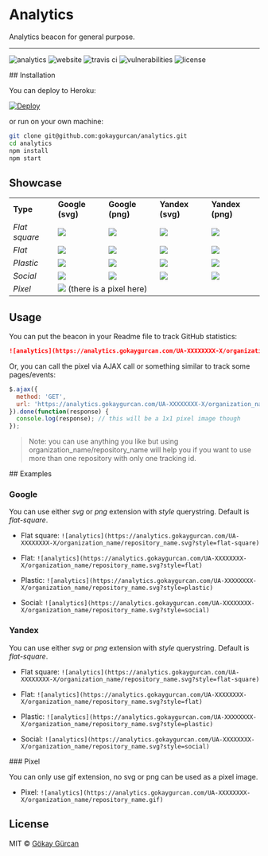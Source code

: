 # Analytics
Analytics beacon for general purpose.

---

![analytics](https://analytics.gokaygurcan.com/UA-55204660-5/gokaygurcan/analytics.svg?style=flat-square)
![website](https://img.shields.io/website/https/analytics.gokaygurcan.com.svg?style=flat-square)
![travis ci](https://img.shields.io/travis/gokaygurcan/analytics.svg?style=flat-square)
![vulnerabilities](https://snyk.io/test/github/gokaygurcan/analytics/65f28c8313247b99daa4226ed27f5605085eceaf/badge.svg?style=flat-square)
![license](https://img.shields.io/github/license/gokaygurcan/analytics.svg?style=flat-square)


## Installation

You can deploy to Heroku:

[![Deploy](https://www.herokucdn.com/deploy/button.svg)](https://heroku.com/deploy)

or run on your own machine:

```bash
git clone git@github.com:gokaygurcan/analytics.git
cd analytics
npm install
npm start
```


## Showcase

<table>
  <tr>
    <td><b>Type</b></td>
    <td><b>Google (svg)</b></td>
    <td><b>Google (png)</b></td>
    <td><b>Yandex (svg)</b></td>
    <td><b>Yandex (png)</b></td>
  </tr>
  <tr>
    <td><i>Flat square</i></td>
    <td><img src="https://cdn.rawgit.com/gokaygurcan/analytics/master/public/badge-google-flat-square.svg" /></td>
    <td><img src="https://cdn.rawgit.com/gokaygurcan/analytics/master/public/badge-google-flat-square.png" /></td>
    <td><img src="https://cdn.rawgit.com/gokaygurcan/analytics/master/public/badge-yandex-flat-square.svg" /></td>
    <td><img src="https://cdn.rawgit.com/gokaygurcan/analytics/master/public/badge-yandex-flat-square.png" /></td>
  </tr>
  <tr>
    <td><i>Flat</i></td>
    <td><img src="https://cdn.rawgit.com/gokaygurcan/analytics/master/public/badge-google-flat.svg" /></td>
    <td><img src="https://cdn.rawgit.com/gokaygurcan/analytics/master/public/badge-google-flat.png" /></td>
    <td><img src="https://cdn.rawgit.com/gokaygurcan/analytics/master/public/badge-yandex-flat.svg" /></td>
    <td><img src="https://cdn.rawgit.com/gokaygurcan/analytics/master/public/badge-yandex-flat.svg" /></td>
  </tr>
  <tr>
    <td><i>Plastic</i></td>
    <td><img src="https://cdn.rawgit.com/gokaygurcan/analytics/master/public/badge-google-plastic.svg" /></td>
    <td><img src="https://cdn.rawgit.com/gokaygurcan/analytics/master/public/badge-google-plastic.png" /></td>
    <td><img src="https://cdn.rawgit.com/gokaygurcan/analytics/master/public/badge-yandex-plastic.svg" /></td>
    <td><img src="https://cdn.rawgit.com/gokaygurcan/analytics/master/public/badge-yandex-plastic.png" /></td>
  </tr>
  <tr>
    <td><i>Social</i></td>
    <td><img src="https://cdn.rawgit.com/gokaygurcan/analytics/master/public/badge-google-social.svg" /></td>
    <td><img src="https://cdn.rawgit.com/gokaygurcan/analytics/master/public/badge-google-social.png" /></td>
    <td><img src="https://cdn.rawgit.com/gokaygurcan/analytics/master/public/badge-yandex-social.svg" /></td>
    <td><img src="https://cdn.rawgit.com/gokaygurcan/analytics/master/public/badge-yandex-social.png" /></td>
  </tr>
  <tr>
    <td><i>Pixel</i></td>
    <td colspan="4"><img src="https://cdn.rawgit.com/gokaygurcan/analytics/master/public/pixel.gif" /> (there is a pixel here)</td>
  </tr>
</table>


## Usage

You can put the beacon in your Readme file to track GitHub statistics:

```markdown
![analytics](https://analytics.gokaygurcan.com/UA-XXXXXXXX-X/organization_name/repository_name.svg)
```

Or, you can call the pixel via AJAX call or something similar to track some pages/events:

```javascript
$.ajax({
  method: 'GET',
  url: 'https://analytics.gokaygurcan.com/UA-XXXXXXXX-X/organization_name/repository_name.gif'
}).done(function(response) {
  console.log(response); // this will be a 1x1 pixel image though
});
```

> Note: you can use anything you like but using organization_name/repository_name will help you if you want to use more than one repository with only one tracking id.


## Examples

### Google

You can use either _svg_ or _png_ extension with _style_ querystring. Default is _flat-square_.

- Flat square: `![analytics](https://analytics.gokaygurcan.com/UA-XXXXXXXX-X/organization_name/repository_name.svg?style=flat-square)`

- Flat: `![analytics](https://analytics.gokaygurcan.com/UA-XXXXXXXX-X/organization_name/repository_name.svg?style=flat)`

- Plastic: `![analytics](https://analytics.gokaygurcan.com/UA-XXXXXXXX-X/organization_name/repository_name.svg?style=plastic)`

- Social: `![analytics](https://analytics.gokaygurcan.com/UA-XXXXXXXX-X/organization_name/repository_name.svg?style=social)`

### Yandex

You can use either _svg_ or _png_ extension with _style_ querystring. Default is _flat-square_.

- Flat square: `![analytics](https://analytics.gokaygurcan.com/UA-XXXXXXXX-X/organization_name/repository_name.svg?style=flat-square)`

- Flat: `![analytics](https://analytics.gokaygurcan.com/UA-XXXXXXXX-X/organization_name/repository_name.svg?style=flat)`

- Plastic: `![analytics](https://analytics.gokaygurcan.com/UA-XXXXXXXX-X/organization_name/repository_name.svg?style=plastic)`

- Social: `![analytics](https://analytics.gokaygurcan.com/UA-XXXXXXXX-X/organization_name/repository_name.svg?style=social)`

### Pixel

You can only use gif extension, no svg or png can be used as a pixel image.

- Pixel: `![analytics](https://analytics.gokaygurcan.com/UA-XXXXXXXX-X/organization_name/repository_name.gif)`


## License

MIT © [Gökay Gürcan](https://www.gokaygurcan.com/)
